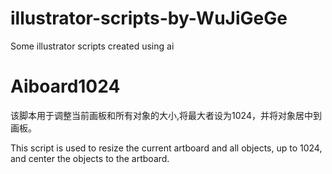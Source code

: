# illustrator-scripts-by-WuJiGeGe
Some illustrator scripts created using ai

# Aiboard1024
该脚本用于调整当前画板和所有对象的大小,将最大者设为1024，并将对象居中到画板。

This script is used to resize the current artboard and all objects, up to 1024, and center the objects to the artboard.
